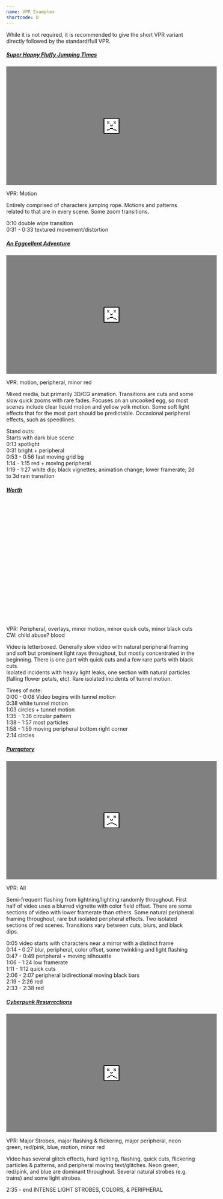 ```yaml
---
name: VPR Examples
shortcode: D
---
```


While it is not required, it is recommended to give the short VPR variant directly followed by the standard/full VPR.
    
<div class="vpr">
<h5><a href="https://youtu.be/VlLkh266JZI">Super Happy Fluffy Jumping Times</a></h5>
<iframe width="560" height="315" src="https://www.youtube-nocookie.com/embed/VlLkh266JZI" title="YouTube video player" frameborder="0" allow="accelerometer; autoplay; clipboard-write; encrypted-media; gyroscope; picture-in-picture; web-share" allowfullscreen></iframe>
<p>VPR: Motion</p> 
<p>Entirely comprised of characters jumping rope. Motions and patterns related to that are in every scene. Some zoom transitions.</p>
<p> 
    0:10 double wipe transition <br />
    0:31 - 0:33 textured movement/distortion  
</p>
</div>

<div class="vpr">
<h5><a href="https://youtu.be/hkee3SRDtaM">An Eggcellent Adventure</a></h5>
<iframe width="560" height="315" src="https://www.youtube-nocookie.com/embed/hkee3SRDtaM" title="YouTube video player" frameborder="0" allow="accelerometer; autoplay; clipboard-write; encrypted-media; gyroscope; picture-in-picture; web-share" allowfullscreen></iframe>
<p>VPR: motion, peripheral, minor red</p>
<p>
    Mixed media, but primarily 3D/CG animation. Transitions are cuts and some slow quick zooms with rare fades. Focuses on an uncooked egg, so most scenes include clear liquid motion and yellow yolk motion. Some soft light effects that for the most part should be predictable. Occasional peripheral effects, such as speedlines.
</p><p> 
    Stand outs:<br />
    Starts with dark blue scene<br />
    0:13 spotlight<br />
    0:31 bright + peripheral<br />
    0:53 - 0:56 fast moving grid bg<br />
    1:14 - 1:15 red + moving peripheral<br />
    1:19 - 1:27 white dip; black vignettes; animation change; lower framerate; 2d to 3d rain transition
</p>
</div>

<div class="vpr">
<h5><a href="https://youtu.be/Vg3K7RJgpe4">Worth</a></h5>
<iframe width="560" height="315" src="https://www.youtube-nocookie.com/embed/Vg3K7RJgpe4" title="YouTube video player" frameborder="0" allow="accelerometer; autoplay; clipboard-write; encrypted-media; gyroscope; picture-in-picture; web-share" allowfullscreen></iframe>

<p>VPR: Peripheral, overlays, minor motion, minor quick cuts, minor black cuts<br />
CW: child abuse? blood</p>

<p>Video is letterboxed. Generally slow video with natural peripheral framing and soft but prominent light rays throughout, but mostly concentrated in the beginning. There is one part with quick cuts and a few rare parts with black cuts.<br /> Isolated incidents with heavy light leaks, one section with natural particles (falling flower petals, etc). Rare isolated incidents of tunnel motion. </p>
<p>Times of note:<br />
0:00 - 0:08 Video begins with tunnel motion<br />
0:38 white tunnel motion<br />
1:03 circles + tunnel motion <br />
1:35 - 1:36 circular pattern <br />
1:38 - 1:57 most particles <br />
1:58 - 1:59 moving peripheral bottom right corner <br />
2:14 circles <br />
</p>
</div>

<div class="vpr">
<h5><a href="https://youtu.be/flX01ygDYwE">Purrgatory</a></h5>
<iframe width="560" height="315" src="https://www.youtube-nocookie.com/embed/flX01ygDYwE" title="YouTube video player" frameborder="0" allow="accelerometer; autoplay; clipboard-write; encrypted-media; gyroscope; picture-in-picture; web-share" allowfullscreen></iframe>
<p>VPR: All</p>
<p>Semi-frequent flashing from lightning/lighting randomly throughout. First half of video uses a blurred vignette with color field offset. There are some sections of video with lower framerate than others. Some natural peripheral framing throughout, rare but isolated peripheral effects. Two isolated sections of red scenes. Transitions vary between cuts, blurs, and black dips.</p>
<p>
    0:05 video starts with characters near a mirror with a distinct frame<br />
    0:14 - 0:27 blur, peripheral, color offset, some twinkling and light flashing<br />
    0:47 - 0:49 peripheral + moving silhouette<br />
    1:06 - 1:24 low framerate<br />
    1:11 - 1:12 quick cuts<br />
    2:06 - 2:07 peripheral bidirectional moving black bars<br />
    2:19 - 2:26 red<br />
    2:33 - 2:38 red<br />
</p> 
</div>

<div class="vpr">
<h5><a href="https://youtu.be/36I6FjEYPsY">Cyberpunk Resurrections</a></h5>
<iframe width="560" height="315" src="https://www.youtube-nocookie.com/embed/36I6FjEYPsY" title="YouTube video player" frameborder="0" allow="accelerometer; autoplay; clipboard-write; encrypted-media; gyroscope; picture-in-picture; web-share" allowfullscreen></iframe>
<p>VPR: Major Strobes, major flashing & flickering, major peripheral, neon green, red/pink, blue, motion, minor red</p>
<p>
Video has several glitch effects, hard lighting, flashing, quick cuts, flickering particles & patterns, and peripheral moving text/glitches. Neon green, red/pink, and blue are dominant throughout. Several natural strobes (e.g. trains) and some light strobes.
</p>
    
<p>2:35 - end  INTENSE LIGHT STROBES, COLORS, & PERIPHERAL</p>
</div>



